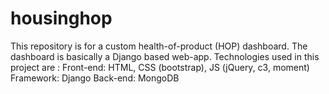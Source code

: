 # housinghop
This repository is for a custom health-of-product (HOP) dashboard. The dashboard is basically a Django based web-app. Technologies used in this project are :
  Front-end: HTML, CSS (bootstrap), JS (jQuery, c3, moment)
  Framework: Django
  Back-end: MongoDB
